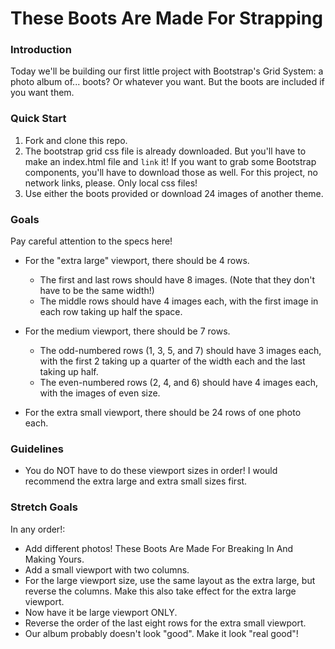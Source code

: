 # These Boots Are Made For Strapping

### Introduction

Today we'll be building our first little project with Bootstrap's Grid System: a photo album of... boots? Or whatever you want. But the boots are included if you want them.


### Quick Start

1. Fork and clone this repo.
2. The bootstrap grid css file is already downloaded. But you'll have to make an index.html file and `link` it! If you want to grab some Bootstrap components, you'll have to download those as well. For this project, no network links, please. Only local css files!
3. Use either the boots provided or download 24 images of another theme.

### Goals

Pay careful attention to the specs here!

* For the "extra large" viewport, there should be 4 rows.
  * The first and last rows should have 8 images. (Note that they don't have to be the same width!)
  * The middle rows should have 4 images each, with the first image in each row taking up half the space.

* For the medium viewport, there should be 7 rows.
  * The odd-numbered rows (1, 3, 5, and 7) should have 3 images each, with the first 2 taking up a quarter of the width each and the last taking up half.
  * The even-numbered rows (2, 4, and 6) should have 4 images each, with the images of even size.

* For the extra small viewport, there should be 24 rows of one photo each.


### Guidelines

* You do NOT have to do these viewport sizes in order! I would recommend the extra large and extra small sizes first.


### Stretch Goals

In any order!:
* Add different photos! These Boots Are Made For Breaking In And Making Yours.
* Add a small viewport with two columns.
* For the large viewport size, use the same layout as the extra large, but reverse the columns. Make this also take effect for the extra large viewport.
* Now have it be large viewport ONLY.
* Reverse the order of the last eight rows for the extra small viewport.
* Our album probably doesn't look "good". Make it look "real good"!